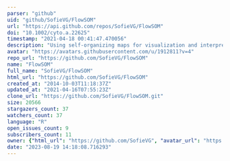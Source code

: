 ```yaml
---
parser: "github"
uid: "github/SofieVG/FlowSOM"
url: "https://api.github.com/repos/SofieVG/FlowSOM"
doi: "10.1002/cyto.a.22625"
timestamp: "2021-04-18 00:41:47.470056"
description: "Using self-organizing maps for visualization and interpretation of cytometry data"
avatar: "https://avatars.githubusercontent.com/u/1912811?v=4"
repo_url: "https://github.com/SofieVG/FlowSOM"
name: "FlowSOM"
full_name: "SofieVG/FlowSOM"
html_url: "https://github.com/SofieVG/FlowSOM"
created_at: "2014-10-03T11:18:37Z"
updated_at: "2021-04-16T07:55:23Z"
clone_url: "https://github.com/SofieVG/FlowSOM.git"
size: 20566
stargazers_count: 37
watchers_count: 37
language: "R"
open_issues_count: 9
subscribers_count: 11
owner: {"html_url": "https://github.com/SofieVG", "avatar_url": "https://avatars.githubusercontent.com/u/1912811?v=4", "login": "SofieVG", "type": "User"}
date: "2023-08-19 14:18:08.716293"
---
```

